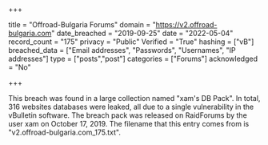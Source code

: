 +++

title = "Offroad-Bulgaria Forums"
domain = "https://v2.offroad-bulgaria.com"
date_breached = "2019-09-25"
date = "2022-05-04"
record_count = "175"
privacy = "Public"
Verified = "True"
hashing = ["vB"]
breached_data = ["Email addresses", "Passwords", "Usernames", "IP addresses"]
type = ["posts","post"]
categories = ["Forums"]
acknowledged = "No"


+++


This breach was found in a large collection named "xam's DB Pack". In total, 316 websites databases were leaked, all due to a single vulnerability in the vBulletin software. The breach pack was released on RaidForums by the user xam on October 17, 2019. The filename that this entry comes from is "v2.offroad-bulgaria.com_175.txt".

